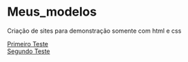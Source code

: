 # Meus_modelos
 Criação de sites para demonstração somente com html e css
 
 <a href="https://andrefonsecafontes.github.io/Meus_modelos/Testes/first_test/teste001.html" target="_blank">Primeiro Teste</a> 
 <br>
 <a href="https://andrefonsecafontes.github.io/Meus_modelos/Testes/first_test/teste002.html" target="_blank">Segundo Teste</a>
